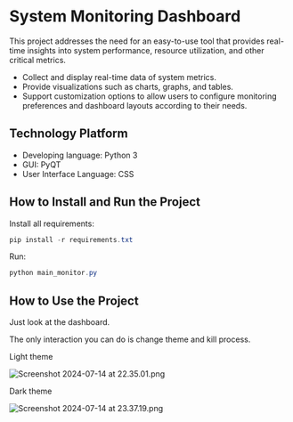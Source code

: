 # System Monitoring Dashboard

This project addresses the need for an easy-to-use tool that provides real-time insights into system performance, resource utilization, and other critical metrics. 

- Collect and display real-time data of system metrics.
- Provide visualizations such as charts, graphs, and tables.
- Support customization options to allow users to configure monitoring preferences and dashboard layouts according to their needs.

## **Technology Platform**

- Developing language: Python 3
- GUI: PyQT
- User Interface Language: CSS

## **How to Install and Run the Project**

Install all requirements:

```powershell
pip install -r requirements.txt
```

Run:

```powershell
python main_monitor.py
```

## **How to Use the Project**

Just look at the dashboard.

The only interaction you can do is change theme and kill process.

Light theme

![Screenshot 2024-07-14 at 22.35.01.png](System%20Monitoring%20Dashboard%2074bf94c028584dc794bb848b4132f789/Screenshot_2024-07-14_at_22.35.01.png)

Dark theme

![Screenshot 2024-07-14 at 23.37.19.png](System%20Monitoring%20Dashboard%2074bf94c028584dc794bb848b4132f789/Screenshot_2024-07-14_at_23.37.19.png)